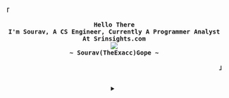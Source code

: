 <!-- Profile -->
<p align="left"><strong><samp>「</samp></strong></p>
  <p align="center">
    <samp>
      <b>
        Hello There
      <br>
        I'm Sourav, A CS Engineer, Currently A Programmer Analyst At Srinsights.com
      </b>
      <br>
        <image src="https://readme-typing-svg.herokuapp.com?font=Fira+Code&weight=700&pause=1000&color=e99c51&center=true&width=435&lines=Have+Loops+In+Your+Programs...;+But+Not+In+Your+Life.">
      <br>
      <b>
        ~ Sourav(<!--<image src="https://readme-typing-svg.herokuapp.com?font=Fira+Code&size=20&duration=1000&height=18&weight=600&vCenter=true&pause=1000&repeat=false&color=cc241d&center=true&width=150&lines=TheGlitchh"> -->TheExacc)Gope ~
      </b>
    </samp>
  </p>
<p align="right"><strong><samp>」</samp></strong></p>

<br>

<details align="center">
<summary></summary>

<h2></h2><br>
<!-- Contact Me -->
<p align="center">
  <samp>
    [<a href="https://leetcode.com/u/TheExacc">LeetCode</a>]<!-- TODO -->
    [<a href="https://matrix.to/#/@TheExacc:matrix.org">matrix</a>] <!-- we cannot change our username on matrix it seems -->
    [<a href="mailto:TheExacc@duck.com">e-mail</a>]
  </samp>
</p>

<h2></h2><br>

<!-- Github Stats -->
<p align="center">
  <samp>
    <img src="https://komarev.com/ghpvc/?username=TheExacc&label=Profile+Views&color=689d6a" alt="TheExacc" /> 
  </samp>
</p>
<div align="center">
  <samp>
    <details>
      <summary>My Profile Stats</summary>
      <br>
      <img alt="GitHub Stats" src="https://github-readme-stats.vercel.app/api?username=TheExacc&show_icons=true&include_all_commits=true&count_private=true&hide=issues&hide_border=true&theme=gruvbox"/>
    </details>
    <details>
      <summary>My Most Used Languages</summary>
      <br>
      <img alt="Top Language" src="https://github-readme-stats.vercel.app/api/top-langs/?username=TheExacc&layout=compact&hide_border=true&theme=gruvbox"/>
      <br>
      <b>Note:</b> Top languages is only a metric of the languages my public code consists of and doesn't reflect experience or skill level.
    </details>
  </samp>
</div>


<h2></h2><br>

<!-- GPG Keys -->

```sh
curl -sS https://github.com/TheExacc.gpg | gpg --import
```
```console
A98A 5F13 BFF0 FA36 3849  4A9A 4315 FF75 A355 5982
```

</details>


